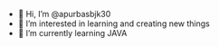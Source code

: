 - 👋 Hi, I’m @apurbasbjk30
- 👀 I’m interested in learning and creating new things
- 🌱 I’m currently learning JAVA

<!---
apurbasbjk30/apurbasbjk30 is a ✨ special ✨ repository because its `README.md` (this file) appears on your GitHub profile.
You can click the Preview link to take a look at your changes.
--->
